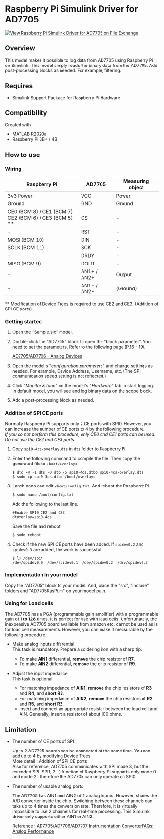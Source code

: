 # Raspberry Pi Simulink Driver for AD7705

[![View Raspberry Pi Simulink Driver for AD7705 on File Exchange](https://www.mathworks.com/matlabcentral/images/matlab-file-exchange.svg)](https://jp.mathworks.com/matlabcentral/fileexchange/78420-raspberry-pi-simulink-driver-for-ad7705)

## Overview
This model makes it possible to log data from AD7705 using Raspberry Pi on Simulink. This model simply reads the binary data from the AD7705. Add post-processing blocks as needed. For example, filtering.

## Requires
* Simulink Support Package for Raspberry Pi Hardware

## Compatibility
Created with
* MATLAB R2020a
* Raspberry Pi 3B+ / 4B

## How to use
### Wiring

| Raspberry Pi | AD7705 | Measuring object |
----|----|----
| 3v3 Power | VCC | Power |
| Ground | GND | Ground |
| CE0 (BCM 8) / CE1 (BCM 7)<br>CE2 (BCM 6) / CE3 (BCM 5) **| CS | - |
| - | RST | - | - |
| MOSI (BCM 10) | DIN | - |
| SCLK (BCM 11) | SCK | - |
| - | DRDY | - |
| MISO (BCM 9) | DOUT | - |
| - | AN1+ / AN2+ | Output |
| - | AN1- / AN2- | (Ground) |

** Modification of Device Trees is required to use CE2 and CE3. (Addition of SPI CE ports)

### Getting started
1. Open the "Sample.slx" model.

2. Double-click the "AD7705" block to open the "block parameter". You need to set the parameters. Refer to the following page (P.16 - 19).

   [AD7705/AD7706 - Analog Devices](https://www.analog.com/media/en/technical-documentation/data-sheets/AD7705_7706.pdf)

3. Open the model's "*configuration parameters*" and change settings as needed. For example, Device Address, Username, etc. (The SPI communication speed setting is not reflected.)

4. Click "*Monitor & tune*" on the model's "*Hardware*" tab to start logging. In default model, you will see and log binary data on the scope block.

5. Add a post-processing block as needed.

### Addition of SPI CE ports

Normally Raspberry Pi supports only 2 CE ports with SPI0. However, you can increase the number of CE ports to 4 by the following procedure.<br>*If you do not perform this procedure, only CE0 and CE1 ports can be used. Do not use the CE2 and CE3 ports.*

1. Copy `spi0-4cs-overlay.dts` in `dts` folder to Raspberry Pi.

2. Enter the following command to compile the file. Then copy the generated file to `/boot/overlays`.

   ```
   $ dtc -@ -I dts -O dtb -o spi0-4cs.dtbo spi0-4cs-overlay.dts
   $ sudo cp spi0-3cs.dtbo /boot/overlays
   ```

3. Lanch nano and edit `/boot/config.txt`. And reboot the Raspberry Pi.
   ```
   $ sudo nano /boot/config.txt
   ```
   Add the following to the last line.
   ```
   #Enable SPI0 CE2 and CE3
   dtoverlay=spi0-4cs
   ```
   Save the file and reboot.
   ```
   $ sudo reboot
   ```

4. Check if the new SPI CE ports have been added. If `spidev0.2` and `spidev0.3` are added, the work is successful.
   ```
   $ ls /dev/spi*
   /dev/spidev0.0  /dev/spidev0.1  /dev/spidev0.2  /dev/spidev0.3
   ```

### Implementation in your model
Copy the "AD7705" block to your model. And, place the "src", "include" folders and "AD7705RasPi.m" on your model path.

### Using for Load cells
The AD7705 has a PGA (programmable gain amplifier) ​​with a programmable gain of **1 to 128** times. It is perfect for use with load cells. Unfortunately, the inexpensive AD7705 board available from amazon etc. cannot be used as is for load cell measurements. However, you can make it measurable by the following procedure.

* Make analog inputs differential\
  This task is mandatory. Prepare a soldering iron with a sharp tip.

  * To make **AIN1** differential, **remove** the chip resistor of **R7**.
  * To make **AIN2** differential, **remove** the chip resistor of **R9**.


* Adjust the input impedance\
  This task is optional.

  * For matching impedance of **AIN1**, **remove** the chip resistors of **R3** and **R4**, and **short R3**.
  * For matching impedance of **AIN2**, **remove** the chip resistors of **R2** and **R5**, and **short R2**.
  * Insert and connect an appropriate resistor between the load cell and AIN. Generally, insert a resistor of about 100 ohms.

## Limitation
* The number of CE ports of SPI

  Up to 2 AD7705 boards can be connected at the same time. You can add up to 4 by modifying Device Trees.<br> More detail : Addition of SPI CE ports\
  Also for reference, AD7705 communicates with SPI mode 3, but the extended SPI (SPI1, 2...) function of Raspberry Pi supports only mode 0 and mode 2. Therefore the AD7705 can only operate on SPI0.

* The number of usable analog ports

  The AD7705 has AIN1 and AIN2 of 2 analog inputs. However, shares the A/D converter inside the chip. Switching between these channels can take up to 4 times the conversion rate. Therefore, it is virtually impossible to use 2 channels for real-time processing. This Simulink driver only supports either AIN1 or AIN2.

  Reference : [AD7705/AD7706/AD7707 Instrumentation ConverterFAQs: Analog Performance](https://www.analog.com/media/cn/technical-documentation/frequently-asked-questions/AD7705_6_7_ANALOG_PERFORMANCE.pdf)
